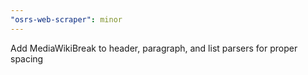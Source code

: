 ```yaml
---
"osrs-web-scraper": minor
---
```


Add MediaWikiBreak to header, paragraph, and list parsers for proper spacing
